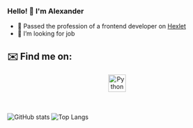 ### Hello! 👋 I'm Alexander

- 🌱 Passed the profession of a frontend developer on [Hexlet](https://ru.hexlet.io/u/alex-ismailov)
- 🔭 I’m looking for job

## ✉️ Find me on:

<p align="center">
  <a href="https://www.linkedin.com/in/alex-ismailov/" target="_blank" rel="noopener noreferrer"> <img
      src="https://cdn.jsdelivr.net/npm/simple-icons@v3/icons/linkedin.svg" alt="Python" height="40"
      style="vertical-align:top; margin:4px">
  </a>
</p>

<br />

![GitHub stats](https://github-readme-stats.vercel.app/api?username=alex-ismailov&show_icons=true&theme=default)
![Top Langs](https://github-readme-stats.vercel.app/api/top-langs/?username=alex-ismailov&theme=default)

<!--
**alex-ismailov/alex-ismailov** is a ✨ _special_ ✨ repository because its `README.md` (this file) appears on your GitHub profile.

Here are some ideas to get you started:

- 🌱 Passed the profession of a frontend developer on [Hexlet](https://ru.hexlet.io/u/alex-ismailov)
- 🔭 I’m looking for job
- 👯 I’m looking to collaborate on ...
- 🤔 I’m looking for help with ...
- 💬 Ask me about ...
- 📫 How to reach me: ...
- 😄 Pronouns: ...
- ⚡ Fun fact: ...
-->
